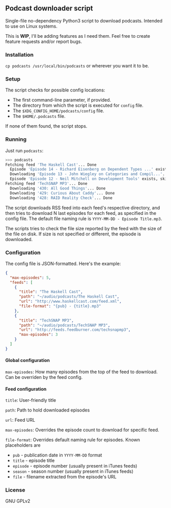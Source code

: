 ## Podcast downloader script

Single-file no-dependency Python3 script to download podcasts. Intended to use
on Linux systems.

This is **WIP**, I'll be adding features as I need them. Feel free to create
feature requests and/or report bugs.

### Installation

`cp podcasts /usr/local/bin/podcasts` or wherever you want it to be.

### Setup

The script checks for possible config locations:
- The first command-line parameter, if provided.
- The directory from which the script is executed for `config` file.
- The `$XDG_CONFIG_HOME/podcasts/config` file.
- The `$HOME/.podcasts` file.

If none of them found, the script stops.

### Running

Just run `podcasts`:

```bash
>>> podcasts
Fetching feed 'The Haskell Cast'... Done
  Episode 'Episode 14 - Richard Eisenberg on Dependent Types ...' exists, skipping
  Downloading 'Episode 13 - John Wiegley on Categories and Compil...'... Done
  Episode 'Episode 12 - Neil Mitchell on Development Tools' exists, skipping
Fetching feed 'TechSNAP MP3'... Done
  Downloading '430: All Good Things'... Done
  Downloading '429: Curious About Caddy'... Done
  Downloading '428: RAID Reality Check'... Done
```

The script downloads RSS feed into each feed's respective directory, and then
tries to download N last episodes for each feed, as specified in the config
file. The default file naming rule is `YYYY-MM-DD - Episode Title.mp3`.

The scripts tries to check the file size reported by the feed with the size
of the file on disk. If size is not specified or different, the episode is
downloaded.

### Configuration

The config file is JSON-formatted. Here's the example:
```json
{
  "max-episodes": 5,
  "feeds": [
    {
      "title": "The Haskell Cast",
      "path": "~/audio/podcasts/The Haskell Cast",
      "url": "http://www.haskellcast.com/feed.xml",
      "file-format": "{pub} - {title}.mp3"
    },
    {
      "title": "TechSNAP MP3",
      "path": "~/audio/podcasts/TechSNAP MP3",
      "url": "http://feeds.feedburner.com/techsnapmp3",
      "max-episodes": 3
    }
  ]
}
```

#### Global configuration

`max-episodes`: How many episodes from the top of the feed to download.
Can be overriden by the feed config.

#### Feed configuration

`title`: User-friendly title

`path`: Path to hold downloaded episodes

`url`: Feed URL

`max-episodes`: Overrides the episode count to download for specific feed.

`file-format`: Overrides default naming rule for episodes. Known placeholders
are
- `pub` - publication date in `YYYY-MM-DD` format
- `title` - episode title
- `episode` - episode number (usually present in iTunes feeds)
- `season` - season number (usually present in iTunes feeds)
- `file` - filename extracted from the episode's URL

### License

GNU GPLv2
